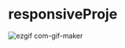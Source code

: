 # responsiveProje
![ezgif com-gif-maker](https://user-images.githubusercontent.com/63563507/161434073-7d2ddd54-7f3a-44ab-a2aa-a05b4b443e91.gif)
